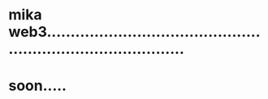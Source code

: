 # mika web3..................................................................................
# soon.....
